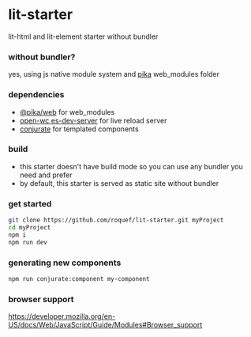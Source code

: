 # lit-starter
lit-html and lit-element starter without bundler

### without bundler?
yes, using js native module system and [pika](https://www.pika.dev/about/) web_modules folder

### dependencies
- [@pika/web](https://github.com/pikapkg/web) for web_modules
- [open-wc es-dev-server](https://github.com/open-wc/open-wc/tree/master/packages/es-dev-server) for live reload server
- [conjurate](https://github.com/filipelinhares/conjurate) for templated components

### build
- this starter doesn't have build mode so you can use any bundler you need and prefer
- by default, this starter is served as static site without bundler

### get started
```bash
git clone https://github.com/roquef/lit-starter.git myProject
cd myProject
npm i
npm run dev
```

### generating new components
```bash
npm run conjurate:component my-component
```

### browser support
https://developer.mozilla.org/en-US/docs/Web/JavaScript/Guide/Modules#Browser_support
